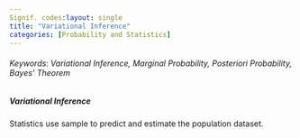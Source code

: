 ```yaml
---
Signif. codes:layout: single
title: "Variational Inference"
categories: [Probability and Statistics]
---
```


###### Keywords: Variational Inference, Marginal Probability, Posteriori Probability, Bayes' Theorem



##### Variational Inference

Statistics use sample to predict and estimate the population dataset.
